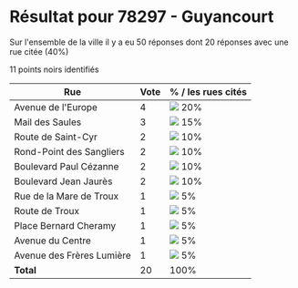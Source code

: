 # Résultat pour 78297 - Guyancourt

Sur l'ensemble de la ville il y a eu 50 réponses dont 20 réponses avec une rue citée (40%)

11 points noirs identifiés

| Rue | Vote | % / les rues cités|
|-----|------|-------------------|
| Avenue de l'Europe | 4 | <img src="../../img/bar_20.gif" />&nbsp;20%|
| Mail des Saules | 3 | <img src="../../img/bar_15.gif" />&nbsp;15%|
| Route de Saint-Cyr | 2 | <img src="../../img/bar_10.gif" />&nbsp;10%|
| Rond-Point des Sangliers | 2 | <img src="../../img/bar_10.gif" />&nbsp;10%|
| Boulevard Paul Cézanne | 2 | <img src="../../img/bar_10.gif" />&nbsp;10%|
| Boulevard Jean Jaurès | 2 | <img src="../../img/bar_10.gif" />&nbsp;10%|
| Rue de la Mare de Troux | 1 | <img src="../../img/bar_5.gif" />&nbsp;5%|
| Route de Troux | 1 | <img src="../../img/bar_5.gif" />&nbsp;5%|
| Place Bernard Cheramy | 1 | <img src="../../img/bar_5.gif" />&nbsp;5%|
| Avenue du Centre | 1 | <img src="../../img/bar_5.gif" />&nbsp;5%|
| Avenue des Frères Lumière | 1 | <img src="../../img/bar_5.gif" />&nbsp;5%|
| **Total** | 20 | 100%|
